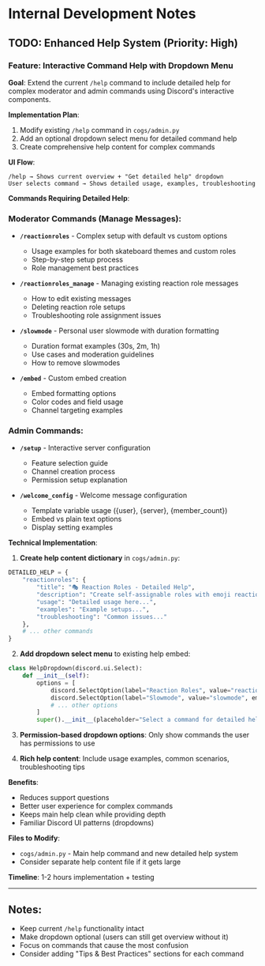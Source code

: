 # Internal Development Notes

## TODO: Enhanced Help System (Priority: High)

### Feature: Interactive Command Help with Dropdown Menu

**Goal**: Extend the current `/help` command to include detailed help for complex moderator and admin commands using Discord's interactive components.

**Implementation Plan**:
1. Modify existing `/help` command in `cogs/admin.py`
2. Add an optional dropdown select menu for detailed command help
3. Create comprehensive help content for complex commands

**UI Flow**:
```
/help → Shows current overview + "Get detailed help" dropdown
User selects command → Shows detailed usage, examples, troubleshooting
```

**Commands Requiring Detailed Help**:

### Moderator Commands (Manage Messages):
- **`/reactionroles`** - Complex setup with default vs custom options
  - Usage examples for both skateboard themes and custom roles
  - Step-by-step setup process
  - Role management best practices
  
- **`/reactionroles_manage`** - Managing existing reaction role messages
  - How to edit existing messages
  - Deleting reaction role setups
  - Troubleshooting role assignment issues
  
- **`/slowmode`** - Personal user slowmode with duration formatting
  - Duration format examples (30s, 2m, 1h)
  - Use cases and moderation guidelines
  - How to remove slowmodes
  
- **`/embed`** - Custom embed creation
  - Embed formatting options
  - Color codes and field usage
  - Channel targeting examples

### Admin Commands:
- **`/setup`** - Interactive server configuration
  - Feature selection guide
  - Channel creation process
  - Permission setup explanation
  
- **`/welcome_config`** - Welcome message configuration
  - Template variable usage ({user}, {server}, {member_count})
  - Embed vs plain text options
  - Display setting examples

**Technical Implementation**:

1. **Create help content dictionary** in `cogs/admin.py`:
```python
DETAILED_HELP = {
    "reactionroles": {
        "title": "🎭 Reaction Roles - Detailed Help",
        "description": "Create self-assignable roles with emoji reactions",
        "usage": "Detailed usage here...",
        "examples": "Example setups...",
        "troubleshooting": "Common issues..."
    },
    # ... other commands
}
```

2. **Add dropdown select menu** to existing help embed:
```python
class HelpDropdown(discord.ui.Select):
    def __init__(self):
        options = [
            discord.SelectOption(label="Reaction Roles", value="reactionroles", emoji="🎭"),
            discord.SelectOption(label="Slowmode", value="slowmode", emoji="⏱️"),
            # ... other options
        ]
        super().__init__(placeholder="Select a command for detailed help...", options=options)
```

3. **Permission-based dropdown options**: Only show commands the user has permissions to use

4. **Rich help content**: Include usage examples, common scenarios, troubleshooting tips

**Benefits**:
- Reduces support questions
- Better user experience for complex commands
- Keeps main help clean while providing depth
- Familiar Discord UI patterns (dropdowns)

**Files to Modify**:
- `cogs/admin.py` - Main help command and new detailed help system
- Consider separate help content file if it gets large

**Timeline**: 1-2 hours implementation + testing

---

## Notes:
- Keep current `/help` functionality intact
- Make dropdown optional (users can still get overview without it)
- Focus on commands that cause the most confusion
- Consider adding "Tips & Best Practices" sections for each command